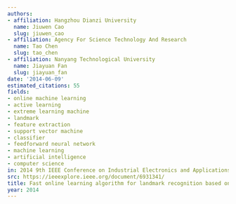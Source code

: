 ```yaml
---
authors:
- affiliation: Hangzhou Dianzi University
  name: Jiuwen Cao
  slug: jiuwen_cao
- affiliation: Agency For Science Technology And Research
  name: Tao Chen
  slug: tao_chen
- affiliation: Nanyang Technological University
  name: Jiayuan Fan
  slug: jiayuan_fan
date: '2014-06-09'
estimated_citations: 55
fields:
- online machine learning
- active learning
- extreme learning machine
- landmark
- feature extraction
- support vector machine
- classifier
- feedforward neural network
- machine learning
- artificial intelligence
- computer science
in: 2014 9th IEEE Conference on Industrial Electronics and Applications
src: https://ieeexplore.ieee.org/document/6931341/
title: Fast online learning algorithm for landmark recognition based on BoW framework
year: 2014
---
```

